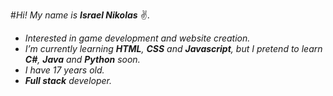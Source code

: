 #*Hi! My name is* **_Israel Nikolas_** ✌.
- *Interested in game development and website creation.*
- *I’m currently learning **_HTML_**, **_CSS_** and **_Javascript_**, but I pretend to learn **_C#_**, **_Java_** and **_Python_** soon.*
- *I have 17 years old.*
- **_Full stack_** *developer.*
<!---
IsraelNK/IsraelNK is a ✨ special ✨ repository because its `README.md` (this file) appears on your GitHub profile.
You can click the Preview link to take a look at your changes.
--->
